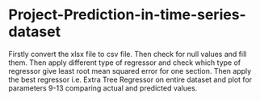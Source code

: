 # Project-Prediction-in-time-series-dataset
Firstly convert the xlsx file to csv file. Then check for null values and fill them. Then apply different type of regressor and check which type of regressor give least root mean squared error for one section. Then apply the best regressor i.e. Extra Tree Regressor on entire dataset and plot for parameters 9-13 comparing actual and predicted values.  
